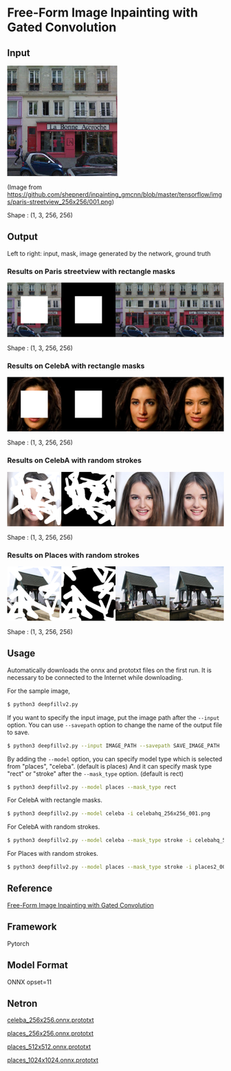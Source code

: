# Free-Form Image Inpainting with Gated Convolution

## Input

![Input](paris-streetview_001.png)

(Image from https://github.com/shepnerd/inpainting_gmcnn/blob/master/tensorflow/imgs/paris-streetview_256x256/001.png)

Shape : (1, 3, 256, 256)

## Output

Left to right: input, mask, image generated by the network, ground truth

### Results on Paris streetview with rectangle masks

![Output](result_paris-streetview_rect.png)

Shape : (1, 3, 256, 256)

### Results on CelebA with rectangle masks

![Output](result_celeba-256_rect.png)

Shape : (1, 3, 256, 256)

### Results on CelebA with random strokes

![Output](result_celeba_stroke.png)

Shape : (1, 3, 256, 256)

### Results on Places with random strokes

![Output](result_places_stroke.png)

Shape : (1, 3, 256, 256)

## Usage

Automatically downloads the onnx and prototxt files on the first run.
It is necessary to be connected to the Internet while downloading.

For the sample image,

```bash
$ python3 deepfillv2.py
```

If you want to specify the input image, put the image path after the `--input` option.
You can use `--savepath` option to change the name of the output file to save.

```bash
$ python3 deepfillv2.py --input IMAGE_PATH --savepath SAVE_IMAGE_PATH
```

By adding the `--model` option, you can specify model type which is selected from "places", "celeba".
(default is places)
And it can specify mask type "rect" or "stroke" after the `--mask_type` option.
(default is rect)

```bash
$ python3 deepfillv2.py --model places --mask_type rect
```

For CelebA with rectangle masks.

```bash
$ python3 deepfillv2.py --model celeba -i celebahq_256x256_001.png
```

For CelebA with random strokes.

```bash
$ python3 deepfillv2.py --model celeba --mask_type stroke -i celebahq_512x512_016.png
```

For Places with random strokes.

```bash
$ python3 deepfillv2.py --model places --mask_type stroke -i places2_001.png
```

## Reference

[Free-Form Image Inpainting with Gated Convolution](https://github.com/open-mmlab/mmediting/tree/master/configs/inpainting/deepfillv2)

## Framework

Pytorch

## Model Format

ONNX opset=11

## Netron

[celeba_256x256.onnx.prototxt](https://netron.app/?url=https://storage.googleapis.com/ailia-models/deepfillv2/deepfillv2_celeba_256x256.onnx.prototxt)

[places_256x256.onnx.prototxt](https://netron.app/?url=https://storage.googleapis.com/ailia-models/deepfillv2/deepfillv2_places_256x256.onnx.prototxt)

[places_512x512.onnx.prototxt](https://netron.app/?url=https://storage.googleapis.com/ailia-models/deepfillv2/deepfillv2_places_512x512.onnx.prototxt)

[places_1024x1024.onnx.prototxt](https://netron.app/?url=https://storage.googleapis.com/ailia-models/deepfillv2/deepfillv2_places_1024x1024.onnx.prototxt)
